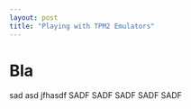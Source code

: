 ```yaml
---
layout: post
title: "Playing with TPM2 Emulators"
---
```


# Bla
sad asd jfhasdf SADF SADF SADF
SADF SADF



